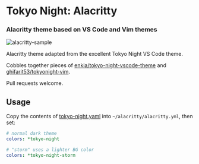 # Tokyo Night: Alacritty

### Alacritty theme based on VS Code and Vim themes

![alacritty-sample](https://user-images.githubusercontent.com/8506829/85086842-70e30a80-b1a1-11ea-9f69-0b12eb7b5f13.png)

Alacritty theme adapted from the excellent Tokyo Night VS Code theme.

Cobbles together pieces of [enkia/tokyo-night-vscode-theme](https://github.com/enkia/tokyo-night-vscode-theme)
and [ghifarit53/tokyonight-vim](https://github.com/ghifarit53/tokyonight-vim).

Pull requests welcome.

## Usage

Copy the contents of [tokyo-night.yaml](https://github.com/zatchheems/tokyo-night-alacritty-theme/blob/master/tokyo-night.yaml)
into `~/alacritty/alacritty.yml`, then set:

```yaml
# normal dark theme
colors: *tokyo-night

# "storm" uses a lighter BG color
colors: *tokyo-night-storm
```
